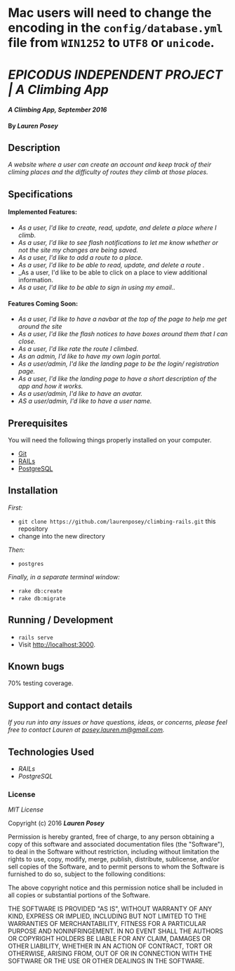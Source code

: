 # Mac users will need to change the encoding in the `config/database.yml` file from `WIN1252` to `UTF8` or `unicode`.

# _EPICODUS INDEPENDENT PROJECT | A Climbing App_

#### _A Climbing App, September 2016_

#### By _**Lauren Posey**_

## Description

_A website where a user can create an account and  keep track of their climing places and the difficulty of routes they climb at those places._

## Specifications
#### Implemented Features:
* _As a user, I'd like to create, read, update, and delete a place where I climb._
* _As a user, I'd like to see flash notifications to let me know whether or not the site my changes are being saved._
* _As a user, I'd like to add a route to a place._
* _As a user, I'd like to be able to read, update, and delete a route ._
* _As a user, I'd like to be able to click on a place to view additional information.
* _As a user, I'd like to be able to sign in using my email.._

#### Features Coming Soon:
* _As a user, I'd like to have a navbar at the top of the page to help me get around the site_
* _As a user, I'd like the flash notices to have boxes around them that I can close._
* _As a user, I'd like rate the route I climbed._
* _As an admin, I'd like to have my own login portal._
* _As a user/admin, I'd like the landing page to be the login/ registration page._
* _As a user, I'd like the landing page to have a short description of the app and how it works._
* _As a user/admin, I'd like to have an avatar._
* _AS a user/admin, I'd like to have a user name._

## Prerequisites

You will need the following things properly installed on your computer.

* [Git](http://git-scm.com/)
* [RAILs](http://railsinstaller.org/en)
* [PostgreSQL](https://www.postgresql.org/download/)


## Installation

_First:_
* `git clone https://github.com/laurenposey/climbing-rails.git` this repository
* change into the new directory

_Then:_
* `postgres`

_Finally, in a separate terminal window:_
* `rake db:create`
* `rake db:migrate`

## Running / Development

* `rails serve`
* Visit [http://localhost:3000](http://localhost:3000).

## Known bugs

70% testing coverage.

## Support and contact details

_If you run into any issues or have questions, ideas, or concerns, please feel free to contact Lauren at <a href="mailto:posey.lauren.m@gmail.com">posey.lauren.m@gmail.com</a>._

## Technologies Used

* _RAILs_
* _PostgreSQL_

### License

*MIT License*

Copyright (c) 2016 **_Lauren Posey_**

Permission is hereby granted, free of charge, to any person obtaining a copy of this software and associated documentation files (the "Software"), to deal in the Software without restriction, including without limitation the rights to use, copy, modify, merge, publish, distribute, sublicense, and/or sell copies of the Software, and to permit persons to whom the Software is furnished to do so, subject to the following conditions:

The above copyright notice and this permission notice shall be included in all copies or substantial portions of the Software.

THE SOFTWARE IS PROVIDED "AS IS", WITHOUT WARRANTY OF ANY KIND, EXPRESS OR IMPLIED, INCLUDING BUT NOT LIMITED TO THE WARRANTIES OF MERCHANTABILITY, FITNESS FOR A PARTICULAR PURPOSE AND NONINFRINGEMENT. IN NO EVENT SHALL THE AUTHORS OR COPYRIGHT HOLDERS BE LIABLE FOR ANY CLAIM, DAMAGES OR OTHER LIABILITY, WHETHER IN AN ACTION OF CONTRACT, TORT OR OTHERWISE, ARISING FROM, OUT OF OR IN CONNECTION WITH THE SOFTWARE OR THE USE OR OTHER DEALINGS IN THE SOFTWARE.
